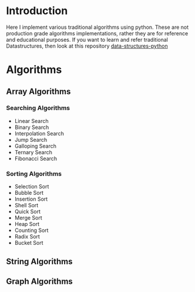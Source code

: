# Introduction
Here I implement various traditional algorithms using python. These are not production grade algorithms implementations, rather they are for reference and educational purposes. If you want to learn and refer traditional Datastructures, then look at this repository [data-structures-python](https://github.com/sahilsehwag/data-structures-python)

# Algorithms

## Array Algorithms
### Searching Algorithms
* Linear Search
* Binary Search
* Interpolation Search
* Jump Search
* Galloping Search
* Ternary Search
* Fibonacci Search

### Sorting Algorithms
* Selection Sort
* Bubble Sort
* Insertion Sort
* Shell Sort
* Quick Sort
* Merge Sort
* Heap Sort
* Counting Sort
* Radix Sort
* Bucket Sort

## String Algorithms
<!--* Naive Algorithm-->
<!--* KMP Algorithm-->
<!--* Rabin-Karp Matching Algorithm-->
<!--* Finite Automata Algorithm-->

## Graph Algorithms
